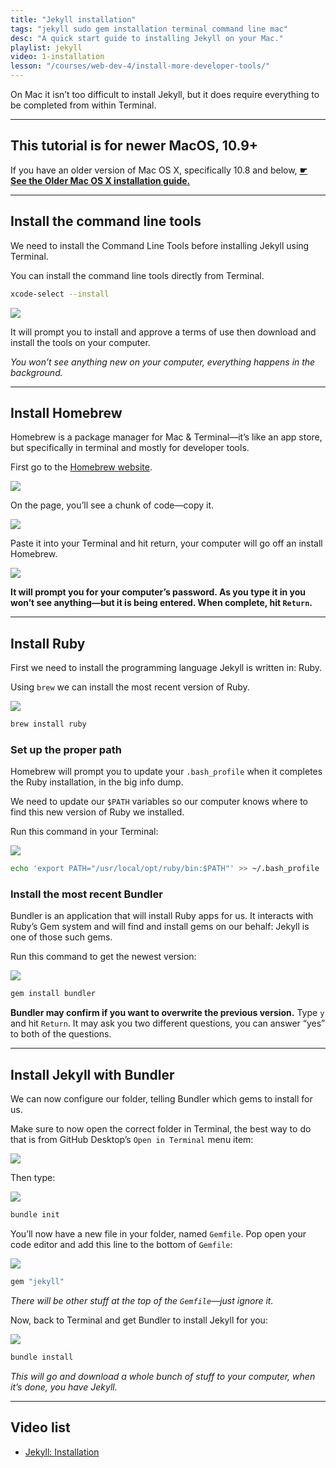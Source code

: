 ```yaml
---
title: "Jekyll installation"
tags: "jekyll sudo gem installation terminal command line mac"
desc: "A quick start guide to installing Jekyll on your Mac."
playlist: jekyll
video: 1-installation
lesson: "/courses/web-dev-4/install-more-developer-tools/"
---
```


On Mac it isn’t too difficult to install Jekyll, but it does require everything to be completed from within Terminal.

---

## This tutorial is for newer MacOS, 10.9+

If you have an older version of Mac OS X, specifically 10.8 and below, [**☛ See the Older Mac OS X installation guide.**](/topics/jekyll-installation-older-mac/)

---

## Install the command line tools

We need to install the Command Line Tools before installing Jekyll using Terminal.

You can install the command line tools directly from Terminal.

```bash
xcode-select --install
```

![](xcode-select-install.jpg)

It will prompt you to install and approve a terms of use then download and install the tools on your computer.

*You won’t see anything new on your computer, everything happens in the background.*

---

## Install Homebrew

Homebrew is a package manager for Mac & Terminal—it’s like an app store, but specifically in terminal and mostly for developer tools.

First go to the [Homebrew website](http://brew.sh/).

![](brew.jpg)

On the page, you’ll see a chunk of code—copy it.

![](brew-copy.jpg)

Paste it into your Terminal and hit return, your computer will go off an install Homebrew.

![](brew-paste.jpg)

**It will prompt you for your computer’s password. As you type it in you won’t see anything—but it is being entered. When complete, hit `Return`.**

---

## Install Ruby

First we need to install the programming language Jekyll is written in: Ruby.

Using `brew` we can install the most recent version of Ruby.

![](ruby.jpg)

```bash
brew install ruby
```

### Set up the proper path

Homebrew will prompt you to update your `.bash_profile` when it completes the Ruby installation, in the big info dump.

We need to update our `$PATH` variables so our computer knows where to find this new version of Ruby we installed.

Run this command in your Terminal:

![](path.jpg)

```bash
echo 'export PATH="/usr/local/opt/ruby/bin:$PATH"' >> ~/.bash_profile
```

### Install the most recent Bundler

Bundler is an application that will install Ruby apps for us. It interacts with Ruby’s Gem system and will find and install gems on our behalf: Jekyll is one of those such gems.

Run this command to get the newest version:

![](bundler.jpg)

```bash
gem install bundler
```

**Bundler may confirm if you want to overwrite the previous version.** Type `y` and hit `Return`. It may ask you two different questions, you can answer “yes” to both of the questions.

---

## Install Jekyll with Bundler

We can now configure our folder, telling Bundler which gems to install for us.

Make sure to now open the correct folder in Terminal, the best way to do that is from GitHub Desktop’s `Open in Terminal` menu item:

![](open.jpg)

Then type:

![](bundle-init.jpg)

```bash
bundle init
```

You’ll now have a new file in your folder, named `Gemfile`. Pop open your code editor and add this line to the bottom of `Gemfile`:

![](gemfile.jpg)

```ruby
gem "jekyll"
```

*There will be other stuff at the top of the `Gemfile`—just ignore it.*

Now, back to Terminal and get Bundler to install Jekyll for you:

![](bundle-install.jpg)

```bash
bundle install
```

*This will go and download a whole bunch of stuff to your computer, when it’s done, you have Jekyll.*

---

## Video list

- [Jekyll: Installation](https://videos.learntheweb.courses/playlists/jekyll/#1-installation)
